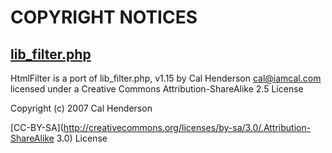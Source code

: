 # COPYRIGHT NOTICES

## [lib_filter.php](http://code.iamcal.com/php/lib_filter/)

HtmlFilter is a port of lib_filter.php, v1.15 by Cal Henderson <cal@iamcal.com>
licensed under a Creative Commons Attribution-ShareAlike 2.5 License

Copyright (c) 2007 Cal Henderson

[CC-BY-SA](http://creativecommons.org/licenses/by-sa/3.0/.Attribution-ShareAlike 3.0) License


